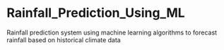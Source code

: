 # Rainfall_Prediction_Using_ML
Rainfall prediction system  using machine learning algorithms to forecast rainfall based on historical climate data
